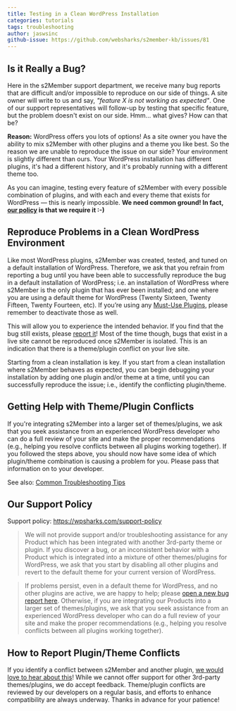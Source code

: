 ```yaml
---
title: Testing in a Clean WordPress Installation
categories: tutorials
tags: troubleshooting
author: jaswsinc
github-issue: https://github.com/websharks/s2member-kb/issues/81
---
```


## Is it Really a Bug?

Here in the s2Member support department, we receive many bug reports that are difficult and/or impossible to reproduce on our side of things. A site owner will write to us and say, _"feature X is not working as expected"_. One of our support representatives will follow-up by testing that specific feature, but the problem doesn't exist on our side. Hmm... what gives? How can that be?

**Reason:** WordPress offers you lots of options! As a site owner you have the ability to mix s2Member with other plugins and a theme you like best. So the reason we are unable to reproduce the issue on our side? Your environment is slightly different than ours. Your WordPress installation has different plugins, it's had a different history, and it's probably running with a different theme too.

As you can imagine, testing every feature of s2Member with every possible combination of plugins, and with each and every theme that exists for WordPress — this is nearly impossible. **We need common ground! In fact, [our policy](https://wpsharks.com/support-policy) is that we require it :-)**

## Reproduce Problems in a Clean WordPress Environment

Like most WordPress plugins, s2Member was created, tested, and tuned on a default installation of WordPress. Therefore, we ask that you refrain from reporting a bug until you have been able to successfully reproduce the bug in a default installation of WordPress; i.e. an installation of WordPress where s2Member is the only plugin that has ever been installed; and one where you are using a default theme for WordPress (Twenty Sixteen, Twenty Fifteen, Twenty Fourteen, etc). If you’re using any [Must-Use Plugins](http://codex.wordpress.org/Must_Use_Plugins), please remember to deactivate those as well.

This will allow you to experience the intended behavior. If you find that the bug still exists, please [report it](http://github.com/websharks/s2member/issues/)! Most of the time though, bugs that exist in a live site cannot be reproduced once s2Member is isolated. This is an indication that there is a theme/plugin conflict on your live site.

Starting from a clean installation is key. If you start from a clean installation where s2Member behaves as expected, you can begin debugging your installation by adding one plugin and/or theme at a time, until you can successfully reproduce the issue; i.e., identify the conflicting plugin/theme.

## Getting Help with Theme/Plugin Conflicts

If you're integrating s2Member into a larger set of themes/plugins, we ask that you seek assistance from an experienced WordPress developer who can do a full review of your site and make the proper recommendations (e.g., helping you resolve conflicts between all plugins working together). If you followed the steps above, you should now have some idea of which plugin/theme combination is causing a problem for you. Please pass that information on to your developer.

See also: [Common Troubleshooting Tips](https://github.com/websharks/s2member-kb/issues/132)

## Our Support Policy

Support policy: <https://wpsharks.com/support-policy>

> We will not provide support and/or troubleshooting assistance for any Product which has been integrated with another 3rd-party theme or plugin. If you discover a bug, or an inconsistent behavior with a Product which is integrated into a mixture of other themes/plugins for WordPress, we ask that you start by disabling all other plugins and revert to the default theme for your current version of WordPress.

> If problems persist, even in a default theme for WordPress, and no other plugins are active, we are happy to help; please [open a new bug report here](http://github.com/websharks/s2member/issues/). Otherwise, if you are integrating our Products into a larger set of themes/plugins, we ask that you seek assistance from an experienced WordPress developer who can do a full review of your site and make the proper recommendations (e.g., helping you resolve conflicts between all plugins working together).

## How to Report Plugin/Theme Conflicts

If you identify a conflict between s2Member and another plugin, [we would love to hear about this](http://github.com/websharks/s2member/issues/)! While we cannot offer support for other 3rd-party themes/plugins, we do accept feedback. Theme/plugin conflicts are reviewed by our developers on a regular basis, and efforts to enhance compatibility are always underway. Thanks in advance for your patience!

